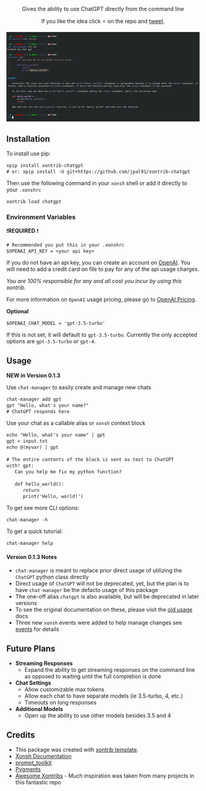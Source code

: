 <p align="center">
Gives the ability to use ChatGPT directly from the command line
</p>

<p align="center">
If you like the idea click ⭐ on the repo and <a href="https://twitter.com/intent/tweet?text=Nice%20xontrib%20for%20the%20xonsh%20shell!&url=https://github.com/jpal91/xontrib-chatgpt" target="_blank">tweet</a>.
</p>

![Chat Screenshot](assets/chatgpt_xonsh_v013.png)

## Installation

To install use pip:

```xsh
xpip install xontrib-chatgpt
# or: xpip install -U git+https://github.com/jpal91/xontrib-chatgpt
```

Then use the following command in your `xonsh` shell or add it directly to your `.xonshrc`

```xsh
xontrib load chatgpt
```

### Environment Variables

❗**REQUIRED** ❗
```xsh
# Recommended you put this in your .xonshrc
$OPENAI_API_KEY = <your api key>
```
If you do not have an api key, you can create an account on [OpenAI](https://openai.com/). You will need to add a credit card on file to pay for any of the api usage charges. 

*You are 100% responsible for any and all cost you incur by using this xontrib.* 

For more information on `OpenAI` usage pricing, please go to [OpenAI Pricing](https://openai.com/pricing).

**Optional**
```xsh
$OPENAI_CHAT_MODEL = 'gpt-3.5-turbo'
```
If this is not set, it will default to `gpt-3.5-turbo`. Currently the only accepted options are `gpt-3.5-turbo` or `gpt-4`.

## Usage

**NEW in Version 0.1.3**

Use `chat-manager` to easily create and manage new chats

```xsh
chat-manager add gpt
gpt "Hello, what's your name?"
# ChatGPT responds here
```

Use your chat as a callable alias or `xonsh` context block

```xsh
echo "Hello, what's your name" | gpt
gpt < input.txt
echo @(myvar) | gpt

# The entire contents of the block is sent as text to ChatGPT
with! gpt:
   Can you help me fix my python function?

   def hello_world():
      return
      print('Hello, world!')
```

To get see more CLI options:

```xsh
chat-manager -h
```

To get a quick tutorial:

```xsh
chat-manager help
```

#### Version 0.1.3 Notes
- `chat-manager` is meant to replace prior direct usage of utilizing the `ChatGPT` python class directly
- Direct usage of `ChatGPT` will not be deprecated, yet, but the plan is to have `chat-manager` be the defacto usage of this package
- The one-off alias `chatgpt` is also available, but will be deprecated in later versions
- To see the original documentation on these, please visit the [old usage](/docs/old_usage.md) docs
- Three new `xonsh` events were added to help manage changes see [events](/docs/events.md) for details

## Future Plans
- **Streaming Responses**
   - Expand the ability to get streaming responses on the command line as opposed to waiting until the full completion is done
- **Chat Settings**
   - Allow customizable max tokens
   - Allow each chat to have separate models (ie 3.5-turbo, 4, etc.)
   - Timeouts on long responses
- **Additional Models**
   - Open up the ability to use other models besides 3.5 and 4


## Credits

- This package was created with [xontrib template](https://github.com/xonsh/xontrib-template).
- [Xonsh Documentation](https://xon.sh/contents.html)
- [prompt_toolkit](https://python-prompt-toolkit.readthedocs.io/)
- [Pygments](https://pygments.org/docs/)
- [Awesome Xontribs](https://github.com/xonsh/awesome-xontribs) - Much inspiration was taken from many projects in this fantastic repo

